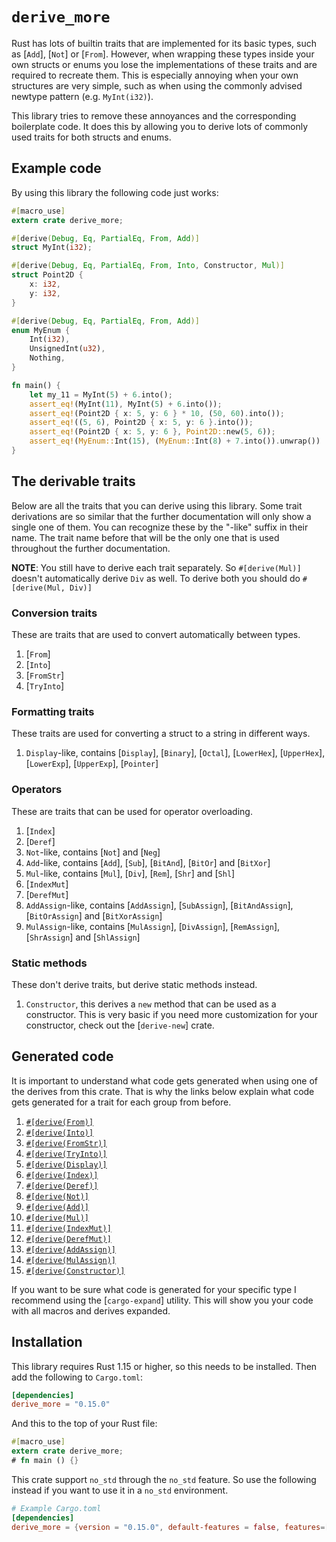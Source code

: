 # `derive_more`
Rust has lots of builtin traits that are implemented for its basic types, such as [`Add`],
[`Not`] or [`From`].
However, when wrapping these types inside your own structs or enums you lose the
implementations of these traits and are required to recreate them.
This is especially annoying when your own structures are very simple, such as when using the
commonly advised newtype pattern (e.g. `MyInt(i32)`).

This library tries to remove these annoyances and the corresponding boilerplate code.
It does this by allowing you to derive lots of commonly used traits for both structs and enums.

## Example code

By using this library the following code just works:


```rust
#[macro_use]
extern crate derive_more;

#[derive(Debug, Eq, PartialEq, From, Add)]
struct MyInt(i32);

#[derive(Debug, Eq, PartialEq, From, Into, Constructor, Mul)]
struct Point2D {
    x: i32,
    y: i32,
}

#[derive(Debug, Eq, PartialEq, From, Add)]
enum MyEnum {
    Int(i32),
    UnsignedInt(u32),
    Nothing,
}

fn main() {
    let my_11 = MyInt(5) + 6.into();
    assert_eq!(MyInt(11), MyInt(5) + 6.into());
    assert_eq!(Point2D { x: 5, y: 6 } * 10, (50, 60).into());
    assert_eq!((5, 6), Point2D { x: 5, y: 6 }.into());
    assert_eq!(Point2D { x: 5, y: 6 }, Point2D::new(5, 6));
    assert_eq!(MyEnum::Int(15), (MyEnum::Int(8) + 7.into()).unwrap())
}
```

## The derivable traits

Below are all the traits that you can derive using this library.
Some trait derivations are so similar that the further documentation will only show a single one
of them.
You can recognize these by the "-like" suffix in their name.
The trait name before that will be the only one that is used throughout the further
documentation.

**NOTE**: You still have to derive each trait separately. So `#[derive(Mul)]` doesn't
automatically derive `Div` as well. To derive both you should do `#[derive(Mul, Div)]`

### Conversion traits
These are traits that are used to convert automatically between types.

1. [`From`]
2. [`Into`]
3. [`FromStr`]
4. [`TryInto`]

### Formatting traits
These traits are used for converting a struct to a string in different ways.

1. `Display`-like, contains [`Display`], [`Binary`], [`Octal`], [`LowerHex`], [`UpperHex`],
   [`LowerExp`], [`UpperExp`], [`Pointer`]

### Operators
These are traits that can be used for operator overloading.

1. [`Index`]
2. [`Deref`]
3. `Not`-like, contains [`Not`] and [`Neg`]
4. `Add`-like, contains [`Add`], [`Sub`], [`BitAnd`], [`BitOr`] and [`BitXor`]
5. `Mul`-like, contains [`Mul`], [`Div`], [`Rem`], [`Shr`] and [`Shl`]
6. [`IndexMut`]
7. [`DerefMut`]
8. `AddAssign`-like, contains [`AddAssign`], [`SubAssign`], [`BitAndAssign`], [`BitOrAssign`]
   and [`BitXorAssign`]
9. `MulAssign`-like, contains [`MulAssign`], [`DivAssign`], [`RemAssign`], [`ShrAssign`] and
   [`ShlAssign`]

### Static methods
These don't derive traits, but derive static methods instead.

1. `Constructor`, this derives a `new` method that can be used as a constructor. This is very
   basic if you need more customization for your constructor, check out the [`derive-new`] crate.


## Generated code

It is important to understand what code gets generated when using one of the derives from this
crate.
That is why the links below explain what code gets generated for a trait for each group from
before.

1. [`#[derive(From)]`](https://jeltef.github.io/derive_more/derive_more/from.html)
2. [`#[derive(Into)]`](https://jeltef.github.io/derive_more/derive_more/into.html)
3. [`#[derive(FromStr)]`](https://jeltef.github.io/derive_more/derive_more/from_str.html)
4. [`#[derive(TryInto)]`](https://jeltef.github.io/derive_more/derive_more/try_into.html)
5. [`#[derive(Display)]`](https://jeltef.github.io/derive_more/derive_more/display.html)
6. [`#[derive(Index)]`](https://jeltef.github.io/derive_more/derive_more/index_op.html)
7. [`#[derive(Deref)]`](https://jeltef.github.io/derive_more/derive_more/deref.html)
8. [`#[derive(Not)]`](https://jeltef.github.io/derive_more/derive_more/not.html)
9. [`#[derive(Add)]`](https://jeltef.github.io/derive_more/derive_more/add.html)
10. [`#[derive(Mul)]`](https://jeltef.github.io/derive_more/derive_more/mul.html)
11. [`#[derive(IndexMut)]`](https://jeltef.github.io/derive_more/derive_more/index_mut.html)
12. [`#[derive(DerefMut)]`](https://jeltef.github.io/derive_more/derive_more/deref_mut.html)
13. [`#[derive(AddAssign)]`](https://jeltef.github.io/derive_more/derive_more/add_assign.html)
14. [`#[derive(MulAssign)]`](https://jeltef.github.io/derive_more/derive_more/mul_assign.html)
15. [`#[derive(Constructor)]`](https://jeltef.github.io/derive_more/derive_more/constructor.html)

If you want to be sure what code is generated for your specific type I recommend using the
[`cargo-expand`] utility.
This will show you your code with all macros and derives expanded.

## Installation

This library requires Rust 1.15 or higher, so this needs to be installed.
Then add the following to `Cargo.toml`:

```toml
[dependencies]
derive_more = "0.15.0"
```

And this to the top of your Rust file:

```rust
#[macro_use]
extern crate derive_more;
# fn main () {}
```

This crate support `no_std` through the `no_std` feature. So use the following
instead if you want to use it in a `no_std` environment.

```toml
# Example Cargo.toml
[dependencies]
derive_more = {version = "0.15.0", default-features = false, features=["no_std"]}
```
